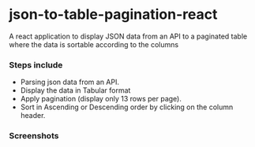 # json-to-table-pagination-react
A react application to display JSON data from an API to a paginated table where the data is sortable according to the columns

### Steps include
- Parsing json data from an API.
- Display the data in Tabular format
- Apply pagination (display only 13 rows per page).
- Sort in Ascending or Descending order by clicking on the column header.

### Screenshots

